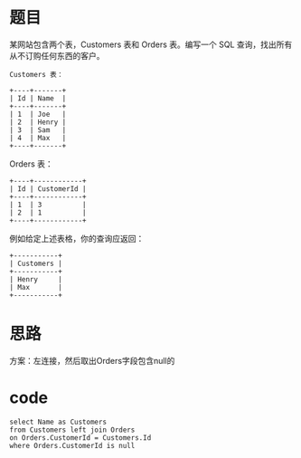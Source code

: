 # 题目

某网站包含两个表，Customers 表和 Orders 表。编写一个 SQL 查询，找出所有从不订购任何东西的客户。

```
Customers 表：

+----+-------+
| Id | Name  |
+----+-------+
| 1  | Joe   |
| 2  | Henry |
| 3  | Sam   |
| 4  | Max   |
+----+-------+
```


Orders 表：

```
+----+------------+
| Id | CustomerId |
+----+------------+
| 1  | 3          |
| 2  | 1          |
+----+------------+
```


例如给定上述表格，你的查询应返回：

```
+-----------+
| Customers |
+-----------+
| Henry     |
| Max       |
+-----------+
```



# 思路

方案：左连接，然后取出Orders字段包含null的

# code

```mysql
select Name as Customers 
from Customers left join Orders 
on Orders.CustomerId = Customers.Id
where Orders.CustomerId is null
```

